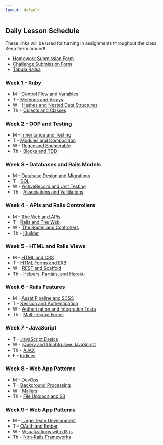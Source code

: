 ```yaml
---
layout: default
---
```


## Daily Lesson Schedule

These links will be used for turning in assignments throughout the class.  Keep them around!

* [Homework Submission Form](http://goo.gl/forms/LlrLL85tFM)
* [Challenge Submission Form](http://goo.gl/forms/lAlRZpME2o)
* [Tabula Railsa](https://github.com/tiyd-rails-2016-01/tabula_railsa)

### Week 1 - Ruby

* M - [Control Flow and Variables](week1/1)
* T - [Methods and Arrays](week1/2)
* W - [Hashes and Nested Data Structures](week1/3)
* Th - [Objects and Classes](week1/4)


### Week 2 - OOP and Testing

* M - [Inheritance and Testing](week2/1)
* T - [Modules and Composition](week2/2)
* W - [Regex and Enumerable](week2/3)
* Th - [Blocks and TDD](week2/4)


### Week 3 - Databases and Rails Models

* M - [Database Design and Migrations](week3/1)
* T - [SQL](week3/2)
* W - [ActiveRecord and Unit Testing](week3/3)
* Th - [Associations and Validations](week3/4)


### Week 4 - APIs and Rails Controllers

* M - [The Web and APIs](week4/1)
* T - [Rails and The Web](week4/2)
* W - [The Router and Controllers](week4/3)
* Th - [jBuilder](week4/4)


### Week 5 - HTML and Rails Views

* M - [HTML and CSS](week5/1)
* T - [HTML Forms and ERB](week5/2)
* W - [REST and Scaffold](week5/3)
* Th - [Helpers, Partials, and Heroku](week5/4)


### Week 6 - Rails Features

* M - [Asset Pipeline and SCSS](week6/1)
* T - [Session and Authentication](week6/2)
* W - [Authorization and Integration Tests](week6/3)
* Th - [Multi-record Forms](week6/4)


### Week 7 - JavaScript

* T - [JavaScript Basics](week7/1)
* W - [jQuery and Unobtrusive JavaScript](week7/2)
* Th - [AJAX](week7/3)
* F - [Indices](week8/1)


### Week 8 - Web App Patterns

* M - [DevOps](week8/1)
* T - [Background Processing](week8/2)
* W - [Mailers](week8/3)
* Th - [File Uploads and S3](week8/4)


### Week 9 - Web App Patterns

* M - [Large Team Development](week9/1)
* T - [OAuth and Ember](week9/2)
* W - [Visualizations with d3.js](week9/3)
* Th - [Non-Rails Frameworks](week9/4)
